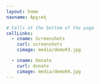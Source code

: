 ```yaml
---
layout: home
navname: Αρχική

# Cells at the bottom of the page
cellLinks:
  - cname: Screenshots
    curl: screenshots
    cimage: media/demo03.jpg

  - cname: Donate
    curl: donate
    cimage: media/demo04.jpg
---
```

